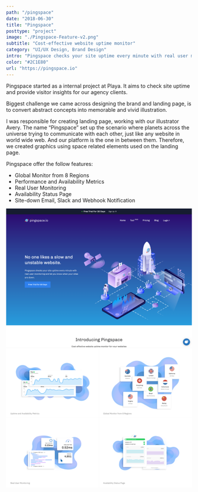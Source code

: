 ```yaml
---
path: "/pingspace"
date: "2018-06-30"
title: "Pingspace"
posttype: "project"
image: "./Pingspace-Feature-v2.png"
subtitle: "Cost-effective website uptime monitor"
category: "UI/UX Design, Brand Design"
intro: "Pingspace checks your site uptime every minute with real user monitoring and let you know when your sites are down."
color: "#2C1E80"
url: "https://pingspace.io"
---
```


Pingspace started as a internal project at Playa. It aims to check site uptime and provide visitor insights for our agency clients. 

Biggest challenge we came across designing the brand and landing page, is to convert abstract concepts into memorable and vivid illustration. 

I was responsible for creating landing page, working with our illustrator Avery. The name “Pingspace” set up the scenario where planets across the universe trying to communicate with each other, just like any website in world wide web. And our platform is the one in between them. Therefore, we created graphics using space related elements used on the landing page. 

Pingspace offer the follow features:
* Global Monitor from 8 Regions
* Performance and Availability Metrics
* Real User Monitoring 
* Availability Status Page
* Site-down Email, Slack and Webhook Notification

![](./screenshot1.png)
![](./illustration1.png)